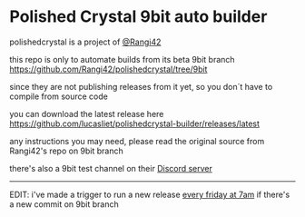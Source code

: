 # Polished Crystal 9bit auto builder

polishedcrystal is a project of [@Rangi42](https://github.com/Rangi42)

this repo is only to automate builds from its beta 9bit branch https://github.com/Rangi42/polishedcrystal/tree/9bit

since they are not publishing releases from it yet, so you don´t have to compile from source code

you can download the latest release here https://github.com/lucasliet/polishedcrystal-builder/releases/latest

any instructions you may need, please read the original source from Rangi42's repo on 9bit branch

there's also a 9bit test channel on their [Discord server](https://discord.com/invite/ZK5pqK8)

---
EDIT: i've made a trigger to run a new release [every friday at 7am](https://github.com/lucasliet/polishedcrystal-builder/blob/ab87799a0ef3cc69b0c7e59941e4b3fe57a4da6b/.github/workflows/nightly.yml#L12) if there's a new commit on 9bit branch
